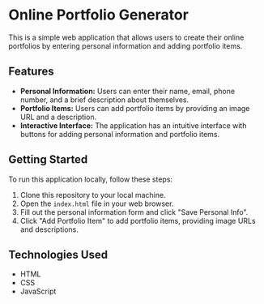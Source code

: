 # Online Portfolio Generator

This is a simple web application that allows users to create their online portfolios by entering personal information and adding portfolio items.

## Features

- **Personal Information:** Users can enter their name, email, phone number, and a brief description about themselves.
- **Portfolio Items:** Users can add portfolio items by providing an image URL and a description.
- **Interactive Interface:** The application has an intuitive interface with buttons for adding personal information and portfolio items.

## Getting Started

To run this application locally, follow these steps:

1. Clone this repository to your local machine.
2. Open the `index.html` file in your web browser.
3. Fill out the personal information form and click "Save Personal Info".
4. Click "Add Portfolio Item" to add portfolio items, providing image URLs and descriptions.



## Technologies Used

- HTML
- CSS
- JavaScript


